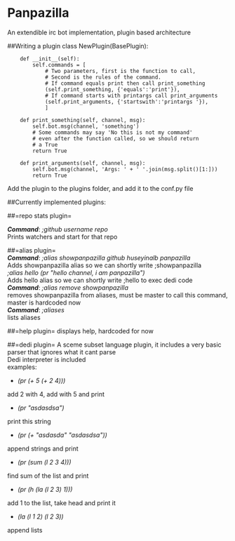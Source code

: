 Panpazilla
==========
An extendible irc bot implementation, plugin based architecture  

##Writing a plugin
    class NewPlugin(BasePlugin):

        def __init__(self):
            self.commands = [
                # Two parameters, first is the function to call,
                # Second is the rules of the command.
                # If command equals print then call print_something
                (self.print_something, {'equals':'print'}),
                # If command starts with printargs call print_arguments
                (self.print_arguments, {'startswith':'printargs '}),
                ]

        def print_something(self, channel, msg):
            self.bot.msg(channel, 'something')
            # Some commands may say 'No this is not my command'
            # even after the function called, so we should return
            # a True
            return True
            
        def print_arguments(self, channel, msg):
            self.bot.msg(channel, 'Args: ' + ' '.join(msg.split()[1:]))
            return True

Add the plugin to the plugins folder, and add it to the conf.py file  

##Currently implemented plugins:  

##=repo stats plugin=  

***Command***: *;github username repo*  
Prints watchers and start for that repo  

##=alias plugin=  
***Command***: *;alias showpanpazilla github huseyinalb panpazilla*  
Adds showpanpazilla alias so we can shortly write ;showpanpazilla  
*;alias hello (pr "hello channel, i am panpazilla")*  
Adds hello alias so we can shortly write ;hello to exec dedi code  
***Command***: *;alias remove showpanpazilla*  
removes showpanpazilla from aliases, must be master to call this command, master is hardcoded now  
***Command***: *;aliases*  
lists aliases  

##=help plugin=
displays help, hardcoded for now  

##=dedi plugin=
A sceme subset language plugin, it includes a very basic parser that ignores what it cant parse  
Dedi interpreter is included  
examples:  

* *(pr (+ 5 (+ 2 4)))*

add 2 with 4, add with 5 and print

* *(pr "asdasdsa")*

print this string

* *(pr (+ "asdasda" "asdasdsa"))*

append strings and print

* *(pr (sum (l 2 3 4)))*

find sum of the list and print

* *(pr (h (la (l 2 3) 1)))*

add 1 to the list, take head and print it

* *(la (l 1 2) (l 2 3))*

append lists

